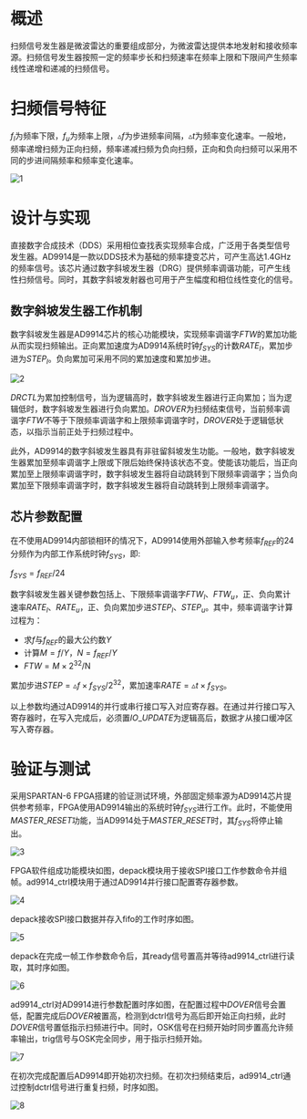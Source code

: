 # 概述
扫频信号发生器是微波雷达的重要组成部分，为微波雷达提供本地发射和接收频率源。扫频信号发生器按照一定的频率步长和扫频速率在频率上限和下限间产生频率线性递增和递减的扫频信号。
# 扫频信号特征
$f_l$为频率下限，$f_u$为频率上限，$\vartriangle f$为步进频率间隔，$\vartriangle t$为频率变化速率。一般地，频率递增扫频为正向扫频，频率递减扫频为负向扫频，正向和负向扫频可以采用不同的步进间隔频率和频率变化速率。

![1](https://github.com/TheWrangler/PSTR17R5B/tree/master/png/sweep.png)
# 设计与实现
直接数字合成技术（DDS）采用相位查找表实现频率合成，广泛用于各类型信号发生器。AD9914是一款以DDS技术为基础的频率捷变芯片，可产生高达1.4GHz的频率信号。该芯片通过数字斜坡发生器（DRG）提供频率调谐功能，可产生线性扫频信号。同时，其数字斜坡发射器也可用于产生幅度和相位线性变化的信号。
## 数字斜坡发生器工作机制
数字斜坡发生器是AD9914芯片的核心功能模块，实现频率调谐字$FTW$的累加功能从而实现扫频输出。正向累加速度为AD9914系统时钟$f_{SYS}$的计数$RATE_l$，累加步进为$STEP_l$。负向累加可采用不同的累加速度和累加步进。

![2](https://github.com/TheWrangler/PSTR17R5B/tree/master/png/drg.png)

$DRCTL$为累加控制信号，当为逻辑高时，数字斜坡发生器进行正向累加；当为逻辑低时，数字斜坡发生器进行负向累加。$DROVER$为扫频结束信号，当前频率调谐字$FTW$不等于下限频率调谐字和上限频率调谐字时，$DROVER$处于逻辑低状态，以指示当前正处于扫频过程中。

此外，AD9914的数字斜坡发生器具有非驻留斜坡发生功能。一般地，数字斜坡发生器累加至频率调谐字上限或下限后始终保持该状态不变。使能该功能后，当正向累加至上限频率调谐字时，数字斜坡发生器将自动跳转到下限频率调谐字；当负向累加至下限频率调谐字时，数字斜坡发生器将自动跳转到上限频率调谐字。
## 芯片参数配置
在不使用AD9914内部锁相环的情况下，AD9914使用外部输入参考频率$f_{REF}$的24分频作为内部工作系统时钟$f_{SYS}$，即:

$f_{SYS}=f_{REF}/24$

数字斜坡发生器关键参数包括上、下限频率调谐字$FTW_l$、$FTW_u$，正、负向累计速率$RATE_l$、$RATE_u$，正、负向累加步进$STEP_l$、$STEP_u$。其中，频率调谐字计算过程为：
+ 求$f$与$f_{REF}$的最大公约数$Y$
+ 计算$M=f/Y$，$N=f_{REF}/Y$
+ $FTW=M \times 2^{32}$/N

累加步进$STEP=\vartriangle f \times f_{SYS}/2^{32}$，累加速率$RATE=\vartriangle t \times f_{SYS}$。

以上参数均通过AD9914的并行或串行接口写入对应寄存器。在通过并行接口写入寄存器时，在写入完成后，必须置$IO\_UPDATE$为逻辑高后，数据才从接口缓冲区写入寄存器。
# 验证与测试
采用SPARTAN-6 FPGA搭建的验证测试环境，外部固定频率源为AD9914芯片提供参考频率，FPGA使用AD9914输出的系统时钟$f_{SYS}$进行工作。此时，不能使用$MASTER\_RESET$功能，当AD9914处于$MASTER\_RESET$时，其$f_{SYS}$将停止输出。

![3](https://github.com/TheWrangler/PSTR17R5B/tree/master/png/hw.png)

FPGA软件组成功能模块如图，depack模块用于接收SPI接口工作参数命令并组帧。ad9914_ctrl模块用于通过AD9914并行接口配置寄存器参数。

![4](https://github.com/TheWrangler/PSTR17R5B/tree/master/png/sw.png)

depack接收SPI接口数据并存入fifo的工作时序如图。

![5](https://github.com/TheWrangler/PSTR17R5B/tree/master/png/depack.png)

depack在完成一帧工作参数命令后，其ready信号置高并等待ad9914_ctrl进行读取，其时序如图。

![6](https://github.com/TheWrangler/PSTR17R5B/tree/master/png/cmd_recv_completed.png)

ad9914_ctrl对AD9914进行参数配置时序如图，在配置过程中$DOVER$信号会置低，配置完成后$DOVER$被置高，检测到dctrl信号为高后即开始正向扫频，此时$DOVER$信号置低指示扫频进行中。同时，OSK信号在扫频开始时同步置高允许频率输出，trig信号与OSK完全同步，用于指示扫频开始。

![7](https://github.com/TheWrangler/PSTR17R5B/tree/master/png/init_sweep.png)

在初次完成配置后AD9914即开始初次扫频。在初次扫频结束后，ad9914_ctrl通过控制dctrl信号进行重复扫频，时序如图。

![8](https://github.com/TheWrangler/PSTR17R5B/tree/master/png/resweep.png)
